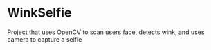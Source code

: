 # WinkSelfie
Project that uses OpenCV to scan users face, detects wink, and uses camera to capture a selfie
